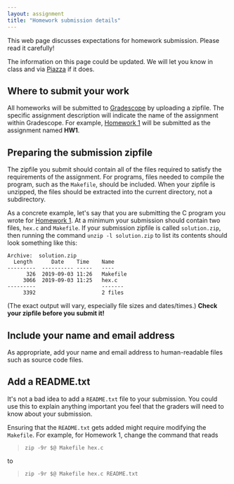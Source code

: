 ```yaml
---
layout: assignment
title: "Homework submission details"
---
```


This web page discusses expectations for homework submission.  Please read it carefully!

The information on this page could be updated.  We will let you know in class and via [Piazza](http://piazza.com/jhu/fall2019/601229) if it does.

## Where to submit your work

All homeworks will be submitted to [Gradescope](https://www.gradescope.com/courses/61318) by uploading a zipfile.  The specific assignment description will indicate the name of the assignment within Gradescope.  For example, [Homework 1](../hw/hw1.html) will be submitted as the assignment named **HW1**.

## Preparing the submission zipfile

The zipfile you submit should contain all of the files required to satisfy the requirements of the assignment.  For programs, files needed to compile the program, such as the `Makefile`, should be included.  When your zipfile is unzipped, the files should be extracted into the current directory, not a subdirectory.

As a concrete example, let's say that you are submitting the C program you wrote for [Homework 1](../hw/hw1.html).  At a minimum your submission should contain two files, `hex.c` and `Makefile`.  If your submission zipfile is called `solution.zip`, then running the command `unzip -l solution.zip` to list its contents should look something like this:

```
Archive:  solution.zip
  Length      Date    Time    Name
---------  ---------- -----   ----
      326  2019-09-03 11:26   Makefile
     3066  2019-09-03 11:25   hex.c
---------                     -------
     3392                     2 files
```

(The exact output will vary, especially file sizes and dates/times.)  **Check your zipfile before you submit it!**

## Include your name and email address

As appropriate, add your name and email address to human-readable files such as source code files.

## Add a README.txt

It's not a bad idea to add a `README.txt` file to your submission.  You could use this to explain anything important you feel that the graders will need to know about your submission.

Ensuring that the `README.txt` gets added might require modifying the `Makefile`.  For example, for Homework 1, change the command that reads

> `zip -9r $@ Makefile hex.c`

to

> `zip -9r $@ Makefile hex.c README.txt`
